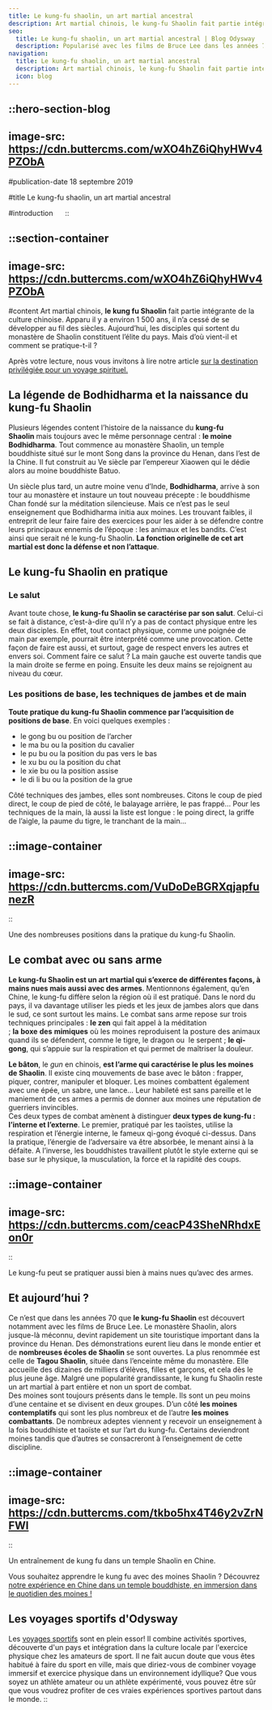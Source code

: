 ```yaml
---
title: Le kung-fu shaolin, un art martial ancestral
description: Art martial chinois, le kung-fu Shaolin fait partie intégrante de la culture chinoise. Apparu il y a environ 1 500 ans, il n'a cesse de se développer au fil des siècles. Aujourd'hui, les disciples qui sortent du monastère de Shaolin constituent l'élite du pays. Mais d'où vient-il et ...
seo:
  title: Le kung-fu shaolin, un art martial ancestral | Blog Odysway
  description: Popularisé avec les films de Bruce Lee dans les années 70, le kung-fu Shaolin remonte pourtant au VIe siècle. Voici son histoire.
navigation:
  title: Le kung-fu shaolin, un art martial ancestral
  description: Art martial chinois, le kung-fu Shaolin fait partie intégrante de la culture chinoise. Apparu il y a environ 1 500 ans, il n'a cesse de se développer au fil des siècles. Aujourd'hui, les disciples qui sortent du monastère de Shaolin constituent l'élite du pays. Mais d'où vient-il et ...
  icon: blog
---
```


::hero-section-blog
---
image-src: https://cdn.buttercms.com/wXO4hZ6iQhyHWv4PZObA
---
#publication-date
18 septembre 2019

#title
Le kung-fu shaolin, un art martial ancestral

#introduction
    
::

::section-container
---
image-src: https://cdn.buttercms.com/wXO4hZ6iQhyHWv4PZObA
---
#content
Art martial chinois, **le kung fu Shaolin** fait partie intégrante de la culture chinoise. Apparu il y a environ 1 500 ans, il n’a cessé de se développer au fil des siècles. Aujourd’hui, les disciples qui sortent du monastère de Shaolin constituent l’élite du pays. Mais d’où vient-il et comment se pratique-t-il ?

Après votre lecture, nous vous invitons à lire notre article [sur la destination privilégiée pour un voyage spirituel.](https://odysway.com/linde-destination-privilegiee-pour-un-voyage-spirituel)

## La légende de Bodhidharma et la naissance du kung-fu Shaolin

Plusieurs légendes content l’histoire de la naissance du **kung-fu Shaolin** mais toujours avec le même personnage central : **le moine Bodhidharma**. Tout commence au monastère Shaolin, un temple bouddhiste situé sur le mont Song dans la province du Henan, dans l’est de la Chine. Il fut construit au Ve siècle par l’empereur Xiaowen qui le dédie alors au moine bouddhiste Batuo.

Un siècle plus tard, un autre moine venu d’Inde, **Bodhidharma**, arrive à son tour au monastère et instaure un tout nouveau précepte : le bouddhisme Chan fondé sur la méditation silencieuse. Mais ce n’est pas le seul enseignement que Bodhidharma initia aux moines. Les trouvant faibles, il entreprit de leur faire faire des exercices pour les aider à se défendre contre leurs principaux ennemis de l’époque : les animaux et les bandits. C’est ainsi que serait né le kung-fu Shaolin. **La fonction originelle de cet art martial est donc la défense et non l’attaque**.

## Le kung-fu Shaolin en pratique

### Le salut

Avant toute chose, **le kung-fu Shaolin se caractérise par son salut**. Celui-ci se fait à distance, c’est-à-dire qu’il n’y a pas de contact physique entre les deux disciples. En effet, tout contact physique, comme une poignée de main par exemple, pourrait être interprété comme une provocation. Cette façon de faire est aussi, et surtout, gage de respect envers les autres et envers soi. Comment faire ce salut ? La main gauche est ouverte tandis que la main droite se ferme en poing. Ensuite les deux mains se rejoignent au niveau du cœur.

### Les positions de base, les techniques de jambes et de main

**Toute pratique du kung-fu Shaolin commence par l’acquisition de positions de base**. En voici quelques exemples :

*   le gong bu ou position de l’archer
*   le ma bu ou la position du cavalier
*   le pu bu ou la position du pas vers le bas
*   le xu bu ou la position du chat
*   le xie bu ou la position assise
*   le di li bu ou la position de la grue

Côté techniques des jambes, elles sont nombreuses. Citons le coup de pied direct, le coup de pied de côté, le balayage arrière, le pas frappé… Pour les techniques de la main, là aussi la liste est longue : le poing direct, la griffe de l’aigle, la paume du tigre, le tranchant de la main…

::image-container
---
image-src: https://cdn.buttercms.com/VuDoDeBGRXqjapfunezR
---
::

Une des nombreuses positions dans la pratique du kung-fu Shaolin.

## Le combat avec ou sans arme

**Le kung-fu Shaolin est un art martial qui s’exerce de différentes façons, à mains nues mais aussi avec des armes**. Mentionnons également, qu’en Chine, le kung-fu diffère selon la région où il est pratiqué. Dans le nord du pays, il va davantage utiliser les pieds et les jeux de jambes alors que dans le sud, ce sont surtout les mains. Le combat sans arme repose sur trois techniques principales : **le zen** qui fait appel à la méditation ; **la** **boxe** **des** **mimiques** où les moines reproduisent la posture des animaux quand ils se défendent, comme le tigre, le dragon ou  le serpent ; **le qi-gong**, qui s’appuie sur la respiration et qui permet de maîtriser la douleur.

**Le bâton**, le _gun_ en chinois, **est l’arme qui caractérise le plus les moines de Shaolin**. Il existe cinq mouvements de base avec le bâton : frapper, piquer, contrer, manipuler et bloquer. Les moines combattent également avec une épée, un sabre, une lance… Leur habileté est sans pareille et le maniement de ces armes a permis de donner aux moines une réputation de guerriers invincibles.   
Ces deux types de combat amènent à distinguer **deux types de kung-fu : l’interne et l’externe**. Le premier, pratiqué par les taoïstes, utilise la respiration et l’énergie interne, le fameux qi-gong évoqué ci-dessus. Dans la pratique, l’énergie de l’adversaire va être absorbée, le menant ainsi à la défaite. A l’inverse, les bouddhistes travaillent plutôt le style externe qui se base sur le physique, la musculation, la force et la rapidité des coups.

::image-container
---
image-src: https://cdn.buttercms.com/ceacP43SheNRhdxEon0r
---
::

Le kung-fu peut se pratiquer aussi bien à mains nues qu’avec des armes.

## Et aujourd’hui ?

Ce n’est que dans les années 70 que **le kung-fu Shaolin** est découvert notamment avec les films de Bruce Lee. Le monastère Shaolin, alors jusque-là méconnu, devint rapidement un site touristique important dans la province du Henan. Des démonstrations eurent lieu dans le monde entier et de **nombreuses écoles de Shaolin** se sont ouvertes. La plus renommée est celle de **Tagou Shaolin**, située dans l’enceinte même du monastère. Elle accueille des dizaines de milliers d’élèves, filles et garçons, et cela dès le plus jeune âge. Malgré une popularité grandissante, le kung fu Shaolin reste un art martial à part entière et non un sport de combat.   
Des moines sont toujours présents dans le temple. Ils sont un peu moins d’une centaine et se divisent en deux groupes. D’un côté **les moines contemplatifs** qui sont les plus nombreux et de l’autre **les moines combattants**. De nombreux adeptes viennent y recevoir un enseignement à la fois bouddhiste et taoïste et sur l’art du kung-fu. Certains deviendront moines tandis que d’autres se consacreront à l’enseignement de cette discipline.

::image-container
---
image-src: https://cdn.buttercms.com/tkbo5hx4T46y2vZrNFWl
---
::

Un entraînement de kung fu dans un temple Shaolin en Chine.

Vous souhaitez apprendre le kung fu avec des moines Shaolin ? Découvrez [notre expérience en Chine dans un temple bouddhiste, en immersion dans le quotidien des moines !](https://odysway.com/voyages/kung-fu-temple-shaolin-chine?utm_source=Blog&utm_medium=SEO&utm_campaign=Kung-Fu_shaolin)

## Les voyages sportifs d'Odysway

Les [voyages sportifs](https://odysway.com/thematiques/voyage-sportif) sont en plein essor! Il combine activités sportives, découverte d'un pays et intégration dans la culture locale par l'exercice physique chez les amateurs de sport. Il ne fait aucun doute que vous êtes habitué à faire du sport en ville, mais que diriez-vous de combiner voyage immersif et exercice physique dans un environnement idyllique? Que vous soyez un athlète amateur ou un athlète expérimenté, vous pouvez être sûr que vous voudrez profiter de ces vraies expériences sportives partout dans le monde.
::
